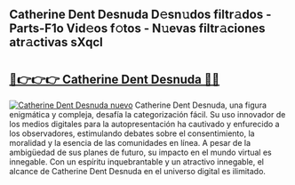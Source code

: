 ## Catherine Dent Desnuda D𝚎sn𝚞dos filtr𝚊dos - Parts-F1o Vid𝚎os f𝚘tos - N𝚞evas filtr𝚊ciones atr𝚊ctivas sXqcl

# <h2><a href="http://mban98.tromn.icu/?c=Catherine+Dent+Desnuda">🔗👉👉👉 Catherine Dent Desnuda 🔗🔗</a></h2>

[![Catherine Dent Desnuda nuevo](https://i.imgur.com/pEAQMta.gif)](http://mban98.tromn.icu/?c=Catherine+Dent+Desnuda)
Catherine Dent Desnuda, una figura enigmática y compleja, desafía la categorización fácil. Su uso innovador de los medios digitales para la autopresentación ha cautivado y enfurecido a los observadores, estimulando debates sobre el consentimiento, la moralidad y la esencia de las comunidades en línea. A pesar de la ambigüedad de sus planes de futuro, su impacto en el mundo virtual es innegable. Con un espíritu inquebrantable y un atractivo innegable, el alcance de Catherine Dent Desnuda en el universo digital es ilimitado.
